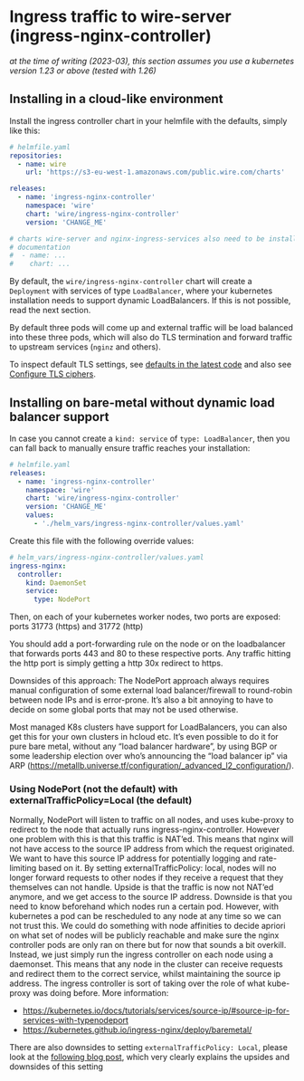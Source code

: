 # Ingress traffic to wire-server (ingress-nginx-controller)

*at the time of writing (2023-03), this section assumes you use a kubernetes
version 1.23 or above (tested with 1.26)*

## Installing in a cloud-like environment

Install the ingress controller chart in your helmfile with the defaults, simply
like this:

```yaml
# helmfile.yaml
repositories:
  - name: wire
    url: 'https://s3-eu-west-1.amazonaws.com/public.wire.com/charts'

releases:
  - name: 'ingress-nginx-controller'
    namespace: 'wire'
    chart: 'wire/ingress-nginx-controller'
    version: 'CHANGE_ME'

# charts wire-server and nginx-ingress-services also need to be installed, see other
# documentation
#  - name: ...
#    chart: ...
```

By default, the `wire/ingress-nginx-controller` chart will create a `Deployment`
with services of type `LoadBalancer`, where your kubernetes installation needs
to support dynamic LoadBalancers. If this is not possible, read the next section.

By default three pods will come up and external traffic will be load balanced into these
three pods, which will also do TLS termination and forward traffic to upstream
services (`nginz` and others).

To inspect default TLS settings, see [defaults in the latest code](https://github.com/wireapp/wire-server/blob/develop/charts/ingress-nginx-controller/values.yaml) and also see [Configure TLS ciphers](tls.md#tls).

## Installing on bare-metal without dynamic load balancer support

In case you cannot create a `kind: service` of `type: LoadBalancer`, then you
can fall back to manually ensure traffic reaches your installation:

```yaml
# helmfile.yaml
releases:
  - name: 'ingress-nginx-controller'
    namespace: 'wire'
    chart: 'wire/ingress-nginx-controller'
    version: 'CHANGE_ME'
    values:
      - './helm_vars/ingress-nginx-controller/values.yaml'
```

Create this file with the following override values:

```yaml
# helm_vars/ingress-nginx-controller/values.yaml
ingress-nginx:
  controller:
    kind: DaemonSet
    service:
      type: NodePort
```

Then, on each of your kubernetes worker nodes, two ports are exposed: ports
31773 (https) and 31772 (http)

You should add a port-forwarding rule on the node or on the loadbalancer that
forwards ports 443 and 80 to these respective ports. Any traffic hitting the http port is simply getting a http 30x redirect to https.

Downsides of this approach: The NodePort approach always requires manual configuration of some external load balancer/firewall to round-robin between node IPs and is error-prone. It’s also a bit annoying to have to decide on some global ports that may not be used otherwise.

Most managed K8s clusters have support for LoadBalancers, you can also get this for your own clusters in hcloud etc. It’s even possible to do it for pure bare metal, without any “load balancer hardware”, by using BGP or some leadership election over who’s announcing the “load balancer ip” via ARP (https://metallb.universe.tf/configuration/_advanced_l2_configuration/).

### Using NodePort (not the default) with externalTrafficPolicy=Local (the default)

Normally, NodePort will listen to traffic on all nodes, and uses kube-proxy
to redirect to the node that actually runs ingress-nginx-controller. However
one problem with this is that this traffic is NAT’ed. This means that nginx
will not have access to the source IP address from which the request
originated.  We want to have this source IP address for potentially logging
and rate-limiting based on it. By setting externalTrafficPolicy: local,
nodes will no longer forward requests to other nodes if they receive a
request that they themselves can not handle. Upside is that the traffic is
now not NAT’ed anymore, and we get access to the source IP address. Downside
is that you need to know beforehand which nodes run a certain pod. However,
with kubernetes a pod can be rescheduled to any node at any time so we can
not trust this.  We could do something with node affinities to decide apriori
on what set of nodes will be publicly reachable and make sure the nginx
controller pods are only ran on there but for now that sounds a bit overkill.
Instead, we just simply run the ingress controller on each node using a
daemonset. This means that any node in the cluster can receive requests and
redirect them to the correct service, whilst maintaining the source ip
address. The ingress controller is sort of taking over the role of what
kube-proxy was doing before.
More information:

- https://kubernetes.io/docs/tutorials/services/source-ip/#source-ip-for-services-with-typenodeport
- https://kubernetes.github.io/ingress-nginx/deploy/baremetal/

There are also downsides to setting `externalTrafficPolicy: Local`, please look at the [following blog post](https://www.asykim.com/blog/deep-dive-into-kubernetes-external-traffic-policies), which very clearly explains the upsides and
downsides of this setting
